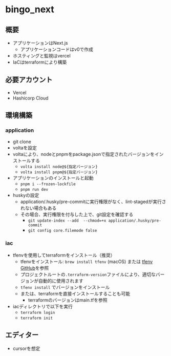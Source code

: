 # bingo_next

## 概要

- アプリケーションはNext.js
  - アプリケーションコードはv0で作成
- ホスティングと監視はvercel
- IaCはterraformにより構築

## 必要アカウント

- Vercel
- Hashicorp Cloud

## 環境構築

### application

- git clone
- voltaを設定
- voltaにより、nodeとpnpmをpackage.jsonで指定されたバージョンをインストールする
  - `volta install node@${指定バージョン}`
  - `volta install pnpm@${指定バージョン}`
- アプリケーションのインストールと起動
  - `pnpm i --frozen-lockfile`
  - `pnpm run dev`
- huskyの設定
  - application/.husky/pre-commitに実行権限がなく、lint-stagedが実行されない場合もある
  - その場合、実行権限を付与した上で、git設定を確認する
    - `git update-index --add  --chmod=+x application/.husky/pre-commit`
    - `git config core.filemode false`

### iac

- tfenvを使用してterraformをインストール（推奨）
  - tfenvをインストール: `brew install tfenv` (macOS) または [tfenv GitHub](https://github.com/tfutils/tfenv)を参照
  - プロジェクトルートの`.terraform-version`ファイルにより、適切なバージョンが自動的に使用されます
  - `tfenv install` でバージョンをインストール
  - または、terraformを直接インストールすることも可能
    - terraformのバージョンはmain.tfを参照
- iacディレクトリで以下を実行
  - `terraform login`
  - `terraform init`

## エディター

- cursorを想定
